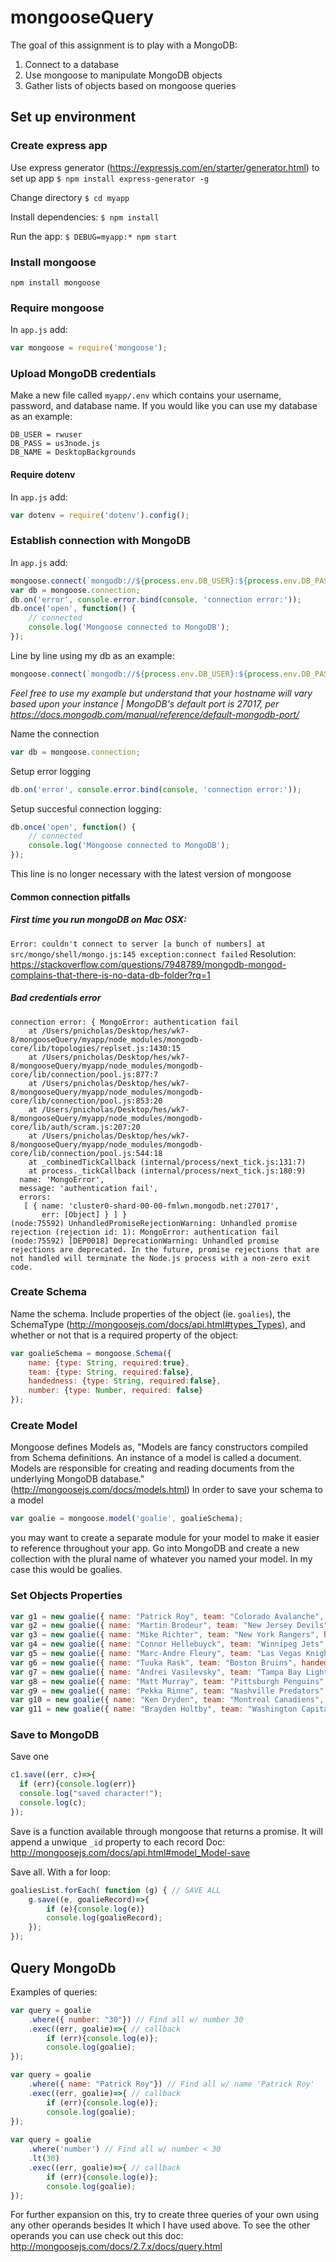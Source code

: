 # mongooseQuery
The goal of this assignment is to play with a MongoDB:
1. Connect to a database
2. Use mongoose to manipulate MongoDB objects
3. Gather lists of objects based on mongoose queries

## Set up environment
### Create express app
Use express generator (https://expressjs.com/en/starter/generator.html) to set up app
`$ npm install express-generator -g`

Change directory
`$ cd myapp`

Install dependencies:
`$ npm install`

Run the app:
`$ DEBUG=myapp:* npm start`

### Install mongoose
```shell
npm install mongoose
```
### Require mongoose
In `app.js` add:
```js
var mongoose = require('mongoose');
```

### Upload MongoDB credentials
Make a new file called `myapp/.env` which contains your username, password, and database name. If you would like you can use my database as an example:
```
DB_USER = rwuser
DB_PASS = us3node.js
DB_NAME = DesktopBackgrounds
```
#### Require dotenv
In `app.js` add:

```js
var dotenv = require('dotenv').config();
```

### Establish connection with MongoDB
In `app.js` add:
```js
mongoose.connect(`mongodb://${process.env.DB_USER}:${process.env.DB_PASS}@cluster0-shard-00-00-fmlwn.mongodb.net:27017,cluster0-shard-00-01-fmlwn.mongodb.net:27017,cluster0-shard-00-02-fmlwn.mongodb.net:27017/${process.env.DB_NAME}?ssl=true&replicaSet=Cluster0-shard-0&authSource=admin`);
var db = mongoose.connection;
db.on('error', console.error.bind(console, 'connection error:'));
db.once('open', function() {
	// connected
	console.log('Mongoose connected to MongoDB');
});
```

Line by line using my db as an example:
```js
mongoose.connect(`mongodb://${process.env.DB_USER}:${process.env.DB_PASS}@cluster0-shard-00-00-fmlwn.mongodb.net:27017,cluster0-shard-00-01-fmlwn.mongodb.net:27017,cluster0-shard-00-02-fmlwn.mongodb.net:27017/${process.env.DB_NAME}?ssl=true&replicaSet=Cluster0-shard-0&authSource=admin`);
```
*Feel free to use my example but understand that your hostname will vary based upon your instance | MongoDB's default port is 27017, per https://docs.mongodb.com/manual/reference/default-mongodb-port/*

Name the connection
```js
var db = mongoose.connection;
```

Setup error logging
```js
db.on('error', console.error.bind(console, 'connection error:'));
```

Setup succesful connection logging:
```js
db.once('open', function() {
	// connected
	console.log('Mongoose connected to MongoDB');
});
```
This line is no longer necessary with the latest version of mongoose

#### Common connection pitfalls
##### First time you run mongoDB on Mac OSX: 
`Error: couldn't connect to server [a bunch of numbers] at src/mongo/shell/mongo.js:145 exception:connect failed`
Resolution: https://stackoverflow.com/questions/7948789/mongodb-mongod-complains-that-there-is-no-data-db-folder?rq=1

##### Bad credentials error
```shell
connection error: { MongoError: authentication fail
    at /Users/pnicholas/Desktop/hes/wk7-8/mongooseQuery/myapp/node_modules/mongodb-core/lib/topologies/replset.js:1430:15
    at /Users/pnicholas/Desktop/hes/wk7-8/mongooseQuery/myapp/node_modules/mongodb-core/lib/connection/pool.js:877:7
    at /Users/pnicholas/Desktop/hes/wk7-8/mongooseQuery/myapp/node_modules/mongodb-core/lib/connection/pool.js:853:20
    at /Users/pnicholas/Desktop/hes/wk7-8/mongooseQuery/myapp/node_modules/mongodb-core/lib/auth/scram.js:207:20
    at /Users/pnicholas/Desktop/hes/wk7-8/mongooseQuery/myapp/node_modules/mongodb-core/lib/connection/pool.js:544:18
    at _combinedTickCallback (internal/process/next_tick.js:131:7)
    at process._tickCallback (internal/process/next_tick.js:180:9)
  name: 'MongoError',
  message: 'authentication fail',
  errors:
   [ { name: 'cluster0-shard-00-00-fmlwn.mongodb.net:27017',
       err: [Object] } ] }
(node:75592) UnhandledPromiseRejectionWarning: Unhandled promise rejection (rejection id: 1): MongoError: authentication fail
(node:75592) [DEP0018] DeprecationWarning: Unhandled promise rejections are deprecated. In the future, promise rejections that are not handled will terminate the Node.js process with a non-zero exit code.
```

### Create Schema
Name the schema. Include properties of the object (ie. `goalies`), the SchemaType (http://mongoosejs.com/docs/api.html#types_Types), and whether or not that is a required property of the object:
```js
var goalieSchema = mongoose.Schema({
	name: {type: String, required:true},
	team: {type: String, required:false},
	handedness: {type: String, required:false},
	number: {type: Number, required: false}
});
```

### Create Model
Mongoose defines Models as, "Models are fancy constructors compiled from Schema definitions. An instance of a model is called a document. Models are responsible for creating and reading documents from the underlying MongoDB database." (http://mongoosejs.com/docs/models.html) In order to save your schema to a model
```js
var goalie = mongoose.model('goalie', goalieSchema);
```
you may want to create a separate module for your model to make it easier to reference throughout your app.
Go into MongoDB and create a new collection with the plural name of whatever you named your model. In my case this would be goalies.

### Set Objects Properties
```js
var g1 = new goalie({ name: "Patrick Roy", team: "Colorado Avalanche", handedness: "left", number: "33" });
var g2 = new goalie({ name: "Martin Brodeur", team: "New Jersey Devils", handedness: "left", number: "30" });
var g3 = new goalie({ name: "Mike Richter", team: "New York Rangers", handedness: "right", number: "35" });
var g4 = new goalie({ name: "Connor Hellebuyck", team: "Winnipeg Jets", handedness: "left", number: "37" });
var g5 = new goalie({ name: "Marc-Andre Fleury", team: "Las Vegas Knights", handedness: "right", number: "29" });
var g6 = new goalie({ name: "Tuuka Rask", team: "Boston Bruins", handedness: "left", number: "40" });
var g7 = new goalie({ name: "Andrei Vasilevsky", team: "Tampa Bay Lightning", handedness: "left", number: "28" });
var g8 = new goalie({ name: "Matt Murray", team: "Pittsburgh Penguins", handedness: "left", number: "30" });
var g9 = new goalie({ name: "Pekka Rinne", team: "Nashville Predators", handedness: "left", number: "35" });
var g10 = new goalie({ name: "Ken Dryden", team: "Montreal Canadiens", handedness: "right", number: "29" });
var g11 = new goalie({ name: "Brayden Holtby", team: "Washington Capitals", handedness: "left", number: "70" });
```

### Save to MongoDB
Save one
```js
c1.save((err, c)=>{
  if (err){console.log(err)}
  console.log("saved character!");
  console.log(c);
});
```
Save is a function available through mongoose that returns a promise. It will append a unwique `_id` property to each record Doc: http://mongoosejs.com/docs/api.html#model_Model-save

Save all. With a for loop:
```js
goaliesList.forEach( function (g) { // SAVE ALL
	g.save((e, goalieRecord)=>{
		if (e){console.log(e)}
		console.log(goalieRecord); 
	});
});
```

## Query MongoDb
Examples of queries:
```js
var query = goalie
	.where({ number: "30"}) // Find all w/ number 30
	.exec((err, goalie)=>{ // callback
		if (err){console.log(e)};
		console.log(goalie);
});

var query = goalie
	.where({ name: "Patrick Roy"}) // Find all w/ name 'Patrick Roy'
	.exec((err, goalie)=>{ // callback
		if (err){console.log(e)};
		console.log(goalie);
});
	
var query = goalie
	.where('number') // Find all w/ number < 30
	.lt(30)
	.exec((err, goalie)=>{ // callback
		if (err){console.log(e)};
		console.log(goalie);
});
```

For further expansion on this, try to create three queries of your own using any other operands besides lt which I have used above. To see the other operands you can use check out this doc: http://mongoosejs.com/docs/2.7.x/docs/query.html
